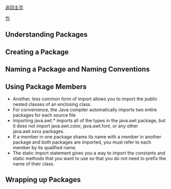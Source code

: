 [返回主页](index.md)

[包](https://dev.java/learn/packages/)

## Understanding Packages

## Creating a Package

## Naming a Package and Naming Conventions

## Using Package Members
- Another, less common form of import allows you to import the public nested classes of an enclosing class.
- For convenience, the Java compiler automatically imports two entire packages for each source file
- Importing java.awt.* imports all of the types in the java.awt package, but it does not import java.awt.color, java.awt.font, or any other java.awt.xxxx packages.
- If a member in one package shares its name with a member in another package and both packages are imported, you must refer to each member by its qualified name.
- The static import statement gives you a way to import the constants and static methods that you want to use so that you do not need to prefix the name of their class.

## Wrapping up Packages

